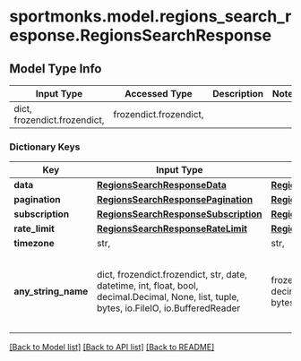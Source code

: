 # sportmonks.model.regions_search_response.RegionsSearchResponse

## Model Type Info
Input Type | Accessed Type | Description | Notes
------------ | ------------- | ------------- | -------------
dict, frozendict.frozendict,  | frozendict.frozendict,  |  | 

### Dictionary Keys
Key | Input Type | Accessed Type | Description | Notes
------------ | ------------- | ------------- | ------------- | -------------
**data** | [**RegionsSearchResponseData**](RegionsSearchResponseData.md) | [**RegionsSearchResponseData**](RegionsSearchResponseData.md) |  | [optional] 
**pagination** | [**RegionsSearchResponsePagination**](RegionsSearchResponsePagination.md) | [**RegionsSearchResponsePagination**](RegionsSearchResponsePagination.md) |  | [optional] 
**subscription** | [**RegionsSearchResponseSubscription**](RegionsSearchResponseSubscription.md) | [**RegionsSearchResponseSubscription**](RegionsSearchResponseSubscription.md) |  | [optional] 
**rate_limit** | [**RegionsSearchResponseRateLimit**](RegionsSearchResponseRateLimit.md) | [**RegionsSearchResponseRateLimit**](RegionsSearchResponseRateLimit.md) |  | [optional] 
**timezone** | str,  | str,  |  | [optional] 
**any_string_name** | dict, frozendict.frozendict, str, date, datetime, int, float, bool, decimal.Decimal, None, list, tuple, bytes, io.FileIO, io.BufferedReader | frozendict.frozendict, str, BoolClass, decimal.Decimal, NoneClass, tuple, bytes, FileIO | any string name can be used but the value must be the correct type | [optional]

[[Back to Model list]](../../README.md#documentation-for-models) [[Back to API list]](../../README.md#documentation-for-api-endpoints) [[Back to README]](../../README.md)

